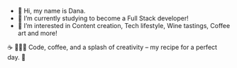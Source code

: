 - 👋 Hi, my name is Dana. 
-  🌱 I’m currently studying to become a Full Stack developer! 
- 👀 I’m interested in Content creation, Tech lifestyle, Wine tastings, Coffee art and more!

 
 
 ☕️ 👩🏻‍💻 Code, coffee, and a splash of creativity – my recipe for a perfect day. 🌟

<!---
dkfmedia/dkfmedia is a ✨ special ✨ repository because its `README.md` (this file) appears on your GitHub profile.
You can click the Preview link to take a look at your changes.
--->
